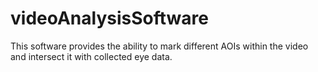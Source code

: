 # videoAnalysisSoftware
This software provides the ability to mark different AOIs within the video and intersect it with collected eye data.
